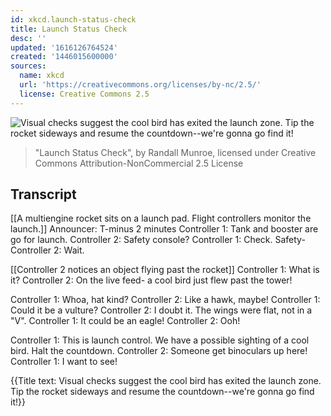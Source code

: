 ```yaml
---
id: xkcd.launch-status-check
title: Launch Status Check
desc: ''
updated: '1616126764524'
created: '1446015600000'
sources:
  name: xkcd
  url: 'https://creativecommons.org/licenses/by-nc/2.5/'
  license: Creative Commons 2.5
---
```

![Visual checks suggest the cool bird has exited the launch zone. Tip the rocket sideways and resume the countdown--we're gonna go find it!](https://imgs.xkcd.com/comics/launch_status_check.png)
> "Launch Status Check", by Randall Munroe, licensed under Creative Commons Attribution-NonCommercial 2.5 License

## Transcript
[[A multiengine rocket sits on a launch pad.  Flight controllers monitor the launch.]]
Announcer: T-minus 2 minutes
Controller 1: Tank and booster are go for launch.
Controller 2: Safety console?
Controller 1: Check. Safety-
Controller 2: Wait.

[[Controller 2 notices an object flying past the rocket]]
Controller 1: What is it?
Controller 2: On the live feed- a cool bird just flew past the tower!

Controller 1: Whoa, hat kind?
Controller 2: Like a hawk, maybe!
Controller 1: Could it be a vulture?
Controller 2: I doubt it. The wings were flat, not in a "V".
Controller 1: It could be an eagle!
Controller 2: Ooh!

Controller 1: This is launch control. We have a possible sighting of a cool bird. Halt the countdown.
Controller 2: Someone get binoculars up here!
Controller 1: I want to see!

{{Title text: Visual checks suggest the cool bird has exited the launch zone. Tip the rocket sideways and resume the countdown--we're gonna go find it!}}
